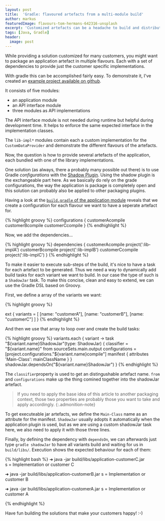 ```yaml
---
layout: post
title:  'Gradle: flavoured artefacts from a multi-module build'
author: markus
featuredImage: flavours-tom-hermans-642316-unsplash
excerpt: 'Customized artefacts can be a headache to build and distribute. To the rescue, Gradle provides a powerful DSL that can solve that task easily - here is an example how.'
tags: [Java, Gradle]
header:
  image: post
---
```


While providing a solution customized for many customers, you might want to package an application artefact in multiple flavours. 
Each with a set of dependencies to provide just the customer specific implementations.

With gradle this can be accomplished fairly easy. 
To demonstrate it, I've created an [example project available on github](https://github.com/madmas/gradle-flavoured-artefacts).

It consists of five modules:
* an application module
* an API interface module
* three modules as API implementations 

The API interface module is not needed during runtime but helpful during development time.
It helps to enforce the same expected interface in the implementation classes.

The `lib-impl*` modules contain each a custom implementation for the `CustomDataProvider` and demonstrate the different flavours of the artefacts.

Now, the question is how to provide several artefacts of the application, 
each bundled with one of the library implementations.

One solution (as always, there a probably many possible out there) is to use Gradle _configurations_ with the [Shadow Plugin]( http://imperceptiblethoughts.com/shadow/#introduction ).
Using the shadow plugin is the exchangeable part here. 
As we basically do rely on the grade configurations, 
the way the application is package is completely open and this solution can probably also be applied to other packaging plugins.

Having a look at the [`build.gradle` of the application module]( https://github.com/madmas/gradle-flavoured-artefacts/blob/master/application/build.gradle ) reveals that we create a configuration for each flavour we want to have a seperate artefact for.

{% highlight groovy %}
configurations {
    customerAcompile
    customerBcompile
    customerCcompile
}
{% endhighlight %}

Now, we add the dependencies...

{% highlight groovy %}
dependencies {
    customerAcompile project(':lib-implA')
    customerBcompile project(':lib-implB')
    customerCcompile project(':lib-implC')
}
{% endhighlight %}

To make it easier to execute sub-steps of the build, it's nice to have a task for each artefact to be generated. 
Thus we need a way to dynamically add build tasks for each variant we want to build.
In our case the type of such is a `ShadowJar` task. 
To make this concise, clean and easy to extend, we can use the Gradle DSL based on Groovy.

First, we define a array of the variants we want:

{% highlight groovy %}

ext {
    variants = [
            [name: "customerA"],
            [name: "customerB"],
            [name: "customerC"]
    ]
}
{% endhighlight %}

And then we use that array to loop over and create the build tasks:

{% highlight groovy %}
variants.each { variant ->
    task "${variant.name}ShadowJar"(type: ShadowJar) {
        classifier = "${variant.name}"
        from sourceSets.main.output
        configurations = [project.configurations."${variant.name}compile"]
        manifest {
            attributes 'Main-Class': mainClassName
        }
    }
    shadowJar.dependsOn("${variant.name}ShadowJar")
}
{% endhighlight %}

The `classifier`property is used to get an distingushable artefact name. 
`from` and `configurations` make up the thing comined together into the shadowJar artefact.

>If you need to apply the base idea of this article to another packaging context, 
those two properties are probably those you want to take and apply accordingly.
{:.admonition-note}


To get executeable jar artefacts, we define the `Main-Class` name as an attribute for the manifest. 
`ShadowJar` usually adopts it automatically when the application plugin is used, 
but as we are using a custom shadowJar task here, we also need to apply it with those three lines.

Finally, by defining the dependency with `dependsOn`, we can afterwards just type
`gradle shadowJar` to have all variants build and waiting for us in `build/libs/`.
Execution shows the expected behaviour for each of them:

{% highlight bash %}
➜ java -jar build/libs/application-customerC.jar                               
s = Implementation or customer C

➜ java -jar build/libs/application-customerB.jar
s = Implementation or customer B

➜ java -jar build/libs/application-customerA.jar
s = Implementation or customer A

{% endhighlight %}

Have fun building the solutions that make your customers happy! :-)